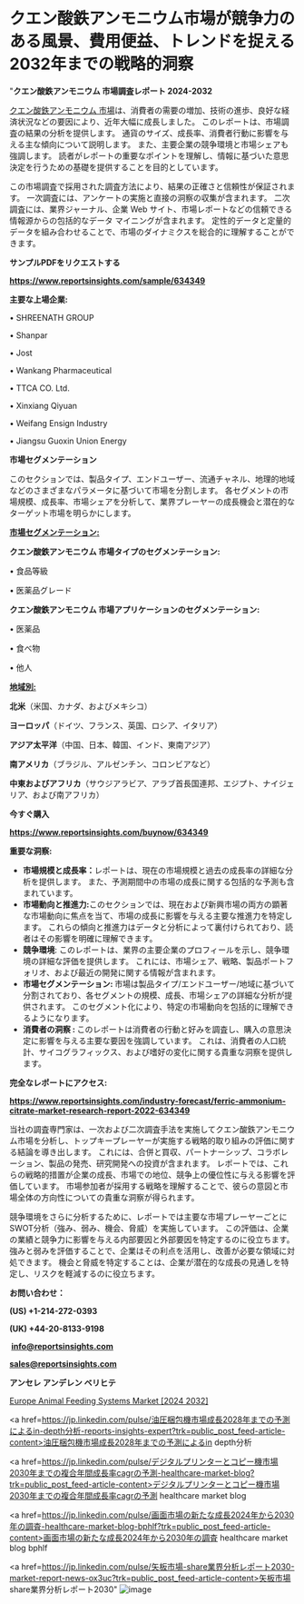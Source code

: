 # クエン酸鉄アンモニウム市場が競争力のある風景、費用便益、トレンドを捉える2032年までの戦略的洞察

"<strong>クエン酸鉄アンモニウム 市場調査レポート 2024-2032</strong>

<a href=https://www.reportsinsights.com/sample/634349>クエン酸鉄アンモニウム 市場</a>は、消費者の需要の増加、技術の進歩、良好な経済状況などの要因により、近年大幅に成長しました。 このレポートは、市場調査の結果の分析を提供します。 通貨のサイズ、成長率、消費者行動に影響を与える主な傾向について説明します。 また、主要企業の競争環境と市場シェアも強調します。 読者がレポートの重要なポイントを理解し、情報に基づいた意思決定を行うための基礎を提供することを目的としています。

この市場調査で採用された調査方法により、結果の正確さと信頼性が保証されます。 一次調査には、アンケートの実施と直接の洞察の収集が含まれます。 二次調査には、業界ジャーナル、企業 Web サイト、市場レポートなどの信頼できる情報源からの包括的なデータ マイニングが含まれます。 定性的データと定量的データを組み合わせることで、市場のダイナミクスを総合的に理解することができます。

<strong><b>サンプルPDFをリクエストする</b></strong>

<a href=https://www.reportsinsights.com/sample/634349><strong><u>https://www.reportsinsights.com/sample/634349</u></strong></a>

<strong>主要な上場企業:</strong>

• SHREENATH GROUP 

• Shanpar 

• Jost 

• Wankang Pharmaceutical 

• TTCA CO. Ltd. 

• Xinxiang Qiyuan 

• Weifang Ensign Industry 

• Jiangsu Guoxin Union Energy

<strong>市場セグメンテーション</strong>

このセクションでは、製品タイプ、エンドユーザー、流通チャネル、地理的地域などのさまざまなパラメータに基づいて市場を分割します。 各セグメントの市場規模、成長率、市場シェアを分析して、業界プレーヤーの成長機会と潜在的なターゲット市場を明らかにします。

<strong><u>市場セグメンテーション</u></strong><strong><u>:</u></strong>

<strong>クエン酸鉄アンモニウム 市場タイプのセグメンテーション:</strong>

• 食品等級

• 医薬品グレード

<strong>クエン酸鉄アンモニウム 市場アプリケーションのセグメンテーション:</strong>

• 医薬品

• 食べ物

• 他人

<strong><u>地域別</u></strong><strong><u>:</u></strong>

<strong>北米</strong>（米国、カナダ、およびメキシコ）

<strong>ヨーロッパ</strong>（ドイツ、フランス、英国、ロシア、イタリア）

<strong>アジア太平洋</strong>（中国、日本、韓国、インド、東南アジア）

<strong>南アメリカ</strong>（ブラジル、アルゼンチン、コロンビアなど）

<strong>中東およびアフリカ</strong>（サウジアラビア、アラブ首長国連邦、エジプト、ナイジェリア、および南アフリカ）

<strong>今すぐ購入</strong>

<a href=https://www.reportsinsights.com/buynow/634349><strong><u>https://www.reportsinsights.com/buynow/634349</u></strong></a>

<strong>重要な洞察:</strong>
<ul>
  <li><strong>市場規模と成長率：</strong>レポートは、現在の市場規模と過去の成長率の詳細な分析を提供します。 また、予測期間中の市場の成長に関する包括的な予測も含まれています。</li>
  <li><strong>市場動向と推進力:</strong>このセクションでは、現在および新興市場の両方の顕著な市場動向に焦点を当て、市場の成長に影響を与える主要な推進力を特定します。 これらの傾向と推進力はデータと分析によって裏付けられており、読者はその影響を明確に理解できます。</li>
  <li><strong>競争環境</strong>: このレポートは、業界の主要企業のプロフィールを示し、競争環境の詳細な評価を提供します。 これには、市場シェア、戦略、製品ポートフォリオ、および最近の開発に関する情報が含まれます。</li>
  <li><strong>市場セグメンテーション: </strong>市場は製品タイプ/エンドユーザー/地域に基づいて分割されており、各セグメントの規模、成長、市場シェアの詳細な分析が提供されます。 このセグメント化により、特定の市場動向を包括的に理解できるようになります。</li>
  <li><strong>消費者の洞察 : </strong>このレポートは消費者の行動と好みを調査し、購入の意思決定に影響を与える主要な要因を強調しています。 これは、消費者の人口統計、サイコグラフィックス、および嗜好の変化に関する貴重な洞察を提供します。</li>
</ul>
<strong>完全なレポートにアクセス:</strong>

<a href=https://www.reportsinsights.com/industry-forecast/ferric-ammonium-citrate-market-research-report-2022-634349><strong><u><b>https://www.reportsinsights.com/industry-forecast/ferric-ammonium-citrate-market-research-report-2022-634349</b></u></strong></a>

当社の調査専門家は、一次および二次調査手法を実施してクエン酸鉄アンモニウム市場を分析し、トップキープレーヤーが実施する戦略的取り組みの評価に関する結論を導き出します。 これには、合併と買収、パートナーシップ、コラボレーション、製品の発売、研究開発への投資が含まれます。 レポートでは、これらの戦略的措置が企業の成長、市場での地位、競争上の優位性に与える影響を評価しています。 市場参加者が採用する戦略を理解することで、彼らの意図と市場全体の方向性についての貴重な洞察が得られます。

競争環境をさらに分析するために、レポートでは主要な市場プレーヤーごとにSWOT分析（強み、弱み、機会、脅威）を実施しています。 この評価は、企業の業績と競争力に影響を与える内部要因と外部要因を特定するのに役立ちます。 強みと弱みを評価することで、企業はその利点を活用し、改善が必要な領域に対処できます。 機会と脅威を特定することは、企業が潜在的な成長の見通しを特定し、リスクを軽減するのに役立ちます。

<strong>お問い合わせ：</strong>

<strong>(US) +1-214-272-0393</strong>

<strong>(UK) +44-20-8133-9198</strong>

<strong> </strong><a href=info@reportsinsights.com><strong><u>info@reportsinsights.com</u></strong></a>

<a href=sales@reportsinsights.com><strong><u>sales@reportsinsights.com</u></strong></a>

<strong>アンセレ アンデレン ベリヒテ</strong>

<a href=https://www.linkedin.com/pulse/europe-animal-feeding-systems-market-analysis-identifying-o9yof/>Europe Animal Feeding Systems Market [2024 2032]</a>

<a href=https://jp.linkedin.com/pulse/油圧梱包機市場成長2028年までの予測によるin-depth分析-reports-insights-expert?trk=public_post_feed-article-content>油圧梱包機市場成長2028年までの予測によるin depth分析</a>

<a href=https://jp.linkedin.com/pulse/デジタルプリンターとコピー機市場2030年までの複合年間成長率cagrの予測-healthcare-market-blog?trk=public_post_feed-article-content>デジタルプリンターとコピー機市場2030年までの複合年間成長率cagrの予測 healthcare market blog</a>

<a href=https://jp.linkedin.com/pulse/画面市場の新たな成長2024年から2030年の調査-healthcare-market-blog-bphlf?trk=public_post_feed-article-content>画面市場の新たな成長2024年から2030年の調査 healthcare market blog bphlf</a>

<a href=https://jp.linkedin.com/pulse/矢板市場-share業界分析レポート2030-market-report-news-ox3uc?trk=public_post_feed-article-content>矢板市場 share業界分析レポート2030</a>"
![image](https://github.com/gayatrid12/RItrends/assets/158473851/3232c660-5ddc-4ab7-8453-f9dd55fbbeae)
